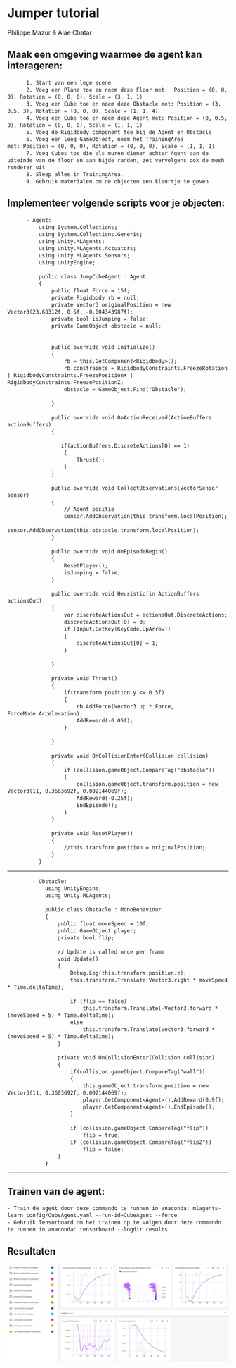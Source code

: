 #  Jumper tutorial
Philippe Mazur & Alae Chatar

## Maak een omgeving waarmee de agent kan interageren:
          1. Start van een lege scene 
          2. Voeg een Plane toe en noem deze Floor met:  Position = (0, 0, 0), Rotation = (0, 0, 0), Scale = (3, 1, 1) 
          3. Voeg een Cube toe en noem deze Obstacle met: Position = (3, 0.5, 3), Rotation = (0, 0, 0), Scale = (1, 1, 4)
          4. Voeg een Cube toe en noem deze Agent met: Position = (0, 0.5, 0), Rotation = (0, 0, 0), Scale = (1, 1, 1)
          5. Voeg de Rigidbody component toe bij de Agent en Obstacle
          6. Voeg een leeg GameObject, noem het TrainingArea met: Position = (0, 0, 0), Rotation = (0, 0, 0), Scale = (1, 1, 1) 
          7. Voeg Cubes toe die als muren dienen achter Agent aan de uiteinde van de floor en aan bijde randen, zet vervolgens ook de mesh renderer uit
          8. Sleep alles in TrainingArea. 
          9. Gebruik materialen om de objecten een kleurtje te geven

## Implementeer volgende scripts voor je objecten:
          - Agent:
              using System.Collections;
              using System.Collections.Generic;
              using Unity.MLAgents;
              using Unity.MLAgents.Actuators;
              using Unity.MLAgents.Sensors;
              using UnityEngine;

              public class JumpCubeAgent : Agent
              {
                  public float Force = 15f;
                  private Rigidbody rb = null;
                  private Vector3 originalPosition = new Vector3(23.68312f, 0.5f, -0.004343987f);
                  private bool isJumping = false;
                  private GameObject obstacle = null;


                  public override void Initialize()
                  {
                      rb = this.GetComponent<Rigidbody>();
                      rb.constraints = RigidbodyConstraints.FreezeRotation | RigidbodyConstraints.FreezePositionX | RigidbodyConstraints.FreezePositionZ;
                      obstacle = GameObject.Find("Obstacle");

                  }

                  public override void OnActionReceived(ActionBuffers actionBuffers)
                  { 

                     if(actionBuffers.DiscreteActions[0] == 1)
                      {
                          Thrust();
                      }
                  }

                  public override void CollectObservations(VectorSensor sensor)
                  {
                      // Agent positie   
                      sensor.AddObservation(this.transform.localPosition);
                      sensor.AddObservation(this.obstacle.transform.localPosition);
                  }

                  public override void OnEpisodeBegin()
                  {
                      ResetPlayer();
                      isJumping = false;
                  }

                  public override void Heuristic(in ActionBuffers actionsOut)
                  {
                      var discreteActionsOut = actionsOut.DiscreteActions;
                      discreteActionsOut[0] = 0;
                      if (Input.GetKey(KeyCode.UpArrow))
                      {
                          discreteActionsOut[0] = 1;
                      }

                  }

                  private void Thrust()
                  {
                      if(transform.position.y <= 0.5f)
                      {
                          rb.AddForce(Vector3.up * Force, ForceMode.Acceleration);
                          AddReward(-0.05f);
                      }

                  }

                  private void OnCollisionEnter(Collision collision)
                  {
                      if (collision.gameObject.CompareTag("obstacle"))
                      {
                          collision.gameObject.transform.position = new Vector3(11, 0.3603692f, 0.002144069f);
                          AddReward(-0.25f);
                          EndEpisode();
                      }
                  }

                  private void ResetPlayer()
                  {
                      //this.transform.position = originalPosition;
                  }
              }
________________________________________________________________________________________
            
            - Obstacle:
                using UnityEngine;
                using Unity.MLAgents;

                public class Obstacle : MonoBehaviour
                {
                    public float moveSpeed = 10f;
                    public GameObject player;
                    private bool flip;

                    // Update is called once per frame
                    void Update()
                    {
                        Debug.Log(this.transform.position.z);
                        this.transform.Translate(Vector3.right * moveSpeed * Time.deltaTime);

                        if (flip == false)
                            this.transform.Translate(-Vector3.forward * (moveSpeed + 5) * Time.deltaTime);
                        else
                            this.transform.Translate(Vector3.forward * (moveSpeed + 5) * Time.deltaTime);
                    }

                    private void OnCollisionEnter(Collision collision)
                    {
                        if(collision.gameObject.CompareTag("wall"))
                        {
                            this.gameObject.transform.position = new Vector3(11, 0.3603692f, 0.002144069f);
                            player.GetComponent<Agent>().AddReward(0.9f);
                            player.GetComponent<Agent>().EndEpisode();
                        }

                        if (collision.gameObject.CompareTag("flip"))
                            flip = true;
                        if (collision.gameObject.CompareTag("flip2"))
                            flip = false;
                    }
                }
_____________________________________________________________________________________________


## Trainen van de agent:
	- Train de agent door deze commando te runnen in anaconda: mlagents-learn config/CubeAgent.yaml --run-id=CubeAgent --force
	- Gebruik Tensorboard om het trainen op te volgen door deze commando te runnen in anaconda: tensorboard --logdir results

## Resultaten
![Resultaten](./image.png)
